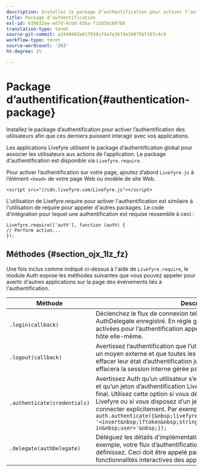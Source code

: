 ```yaml
---
description: Installez le package d’authentification pour activer l’authentification des utilisateurs afin que ces derniers puissent interagir avec vos applications.
title: Package d’authentification
exl-id: 639032ee-ed7d-4cb0-83ba-f11d3dc607b6
translation-type: tm+mt
source-git-commit: a2449482e617939cfda7e367da34875bf187c4c9
workflow-type: tm+mt
source-wordcount: '263'
ht-degree: 1%

---
```


# Package d’authentification{#authentication-package}

Installez le package d’authentification pour activer l’authentification des utilisateurs afin que ces derniers puissent interagir avec vos applications.

Les applications Livefyre utilisent le package d’authentification global pour associer les utilisateurs aux actions de l’application. Le package d&#39;authentification est disponible via `Livefyre.require`.

Pour activer l’authentification sur votre page, ajoutez d’abord `Livefyre.js` à l’élément `<head>` de votre page Web ou modèle de site Web.

```
<script src="//cdn.livefyre.com/Livefyre.js"></script>
```

L&#39;utilisation de Livefyre.require pour activer l&#39;authentification est similaire à l&#39;utilisation de require pour appeler d&#39;autres packages. Le code d’intégration pour lequel une authentification est requise ressemble à ceci :

```
Livefyre.require(['auth'], function (auth) {  
// Perform action... 
});
```

## Méthodes {#section_ojx_1lz_fz}

Une fois inclus comme indiqué ci-dessus à l&#39;aide de `Livefyre.require`, le module Auth expose les méthodes suivantes que vous pouvez appeler pour avertir d&#39;autres applications sur la page des événements liés à l&#39;authentification.

| Méthode | Description |
|--- |--- |
| `.login(callback)` | Déclenchez le flux de connexion tel qu&#39;il est implémenté par AuthDelegate enregistré. En règle générale, seules les applications activées pour l’authentification appellent ce paramètre, et non la page hôte elle-même. |
| `.logout(callback)` | Avertissez l’authentification que l’utilisateur final s’est déconnecté par un moyen externe et que toutes les applications qui dépendent doivent effacer leur état d’authentification jusqu’à la prochaine connexion. Ceci effacera la session interne gérée par Auth. |
| `.authenticate(credentials)` | Avertissez Auth qu’un utilisateur s’est authentifié par un moyen externe et qu’un jeton d’authentification Livefyre a été acheté pour l’utilisateur final. Utilisez cette option si vous définissez un cookie avec le jeton Livefyre ou si vous disposez d’un jeton pour l’utilisateur et souhaitez le connecter explicitement. Par exemple: <br>`auth.authenticate({&nbsp;livefyre:&nbsp;`<br>`'<insert&nbsp;lftoken&nbsp;string&nbsp;for&nbsp;newly&nbsp;logged-in&nbsp;user>'&nbsp;});` |
| `.delegate(authDelegate)` | Déléguez les détails d’implémentation de l’authentification (par exemple, votre flux d’authentification personnalisé) à un objet que vous définissez. Ceci doit être appelé par la page hôte pour activer les fonctionnalités interactives des applications Livefyre. |
